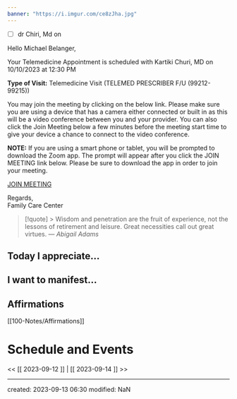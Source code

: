```yaml
---
banner: "https://i.imgur.com/ce8zJha.jpg"
---
```

- [ ] dr Chiri, Md on 

Hello Michael Belanger,  
  
Your Telemedicine Appointment is scheduled with Kartiki Churi, MD on 10/10/2023 at 12:30 PM  
  
**Type of Visit:** Telemedicine Visit (TELEMED PRESCRIBER F/U (99212-99215))  
  
You may join the meeting by clicking on the below link. Please make sure you are using a device that has a camera either connected or built in as this will be a video conference between you and your provider. You can also click the Join Meeting below a few minutes before the meeting start time to give your device a chance to connect to the video conference.  
  
**NOTE:** If you are using a smart phone or tablet, you will be prompted to download the Zoom app. The prompt will appear after you click the JOIN MEETING link below. Please be sure to download the app in order to join your meeting.  
  
[JOIN MEETING](https://insynchcs.zoom.us/j/98908929129)  
  
Regards,  
Family Care Center

>[!quote] > Wisdom and penetration are the fruit of experience, not the lessons of retirement and leisure. Great necessities call out great virtues.
> — <cite>Abigail Adams</cite>

## Today I appreciate...


## I want to manifest...


## Affirmations
[[100-Notes/Affirmations]]













# Schedule and Events




<< [[ 2023-09-12 ]] | [[ 2023-09-14 ]] >>

---
created: 2023-09-13 06:30
modified: NaN

 